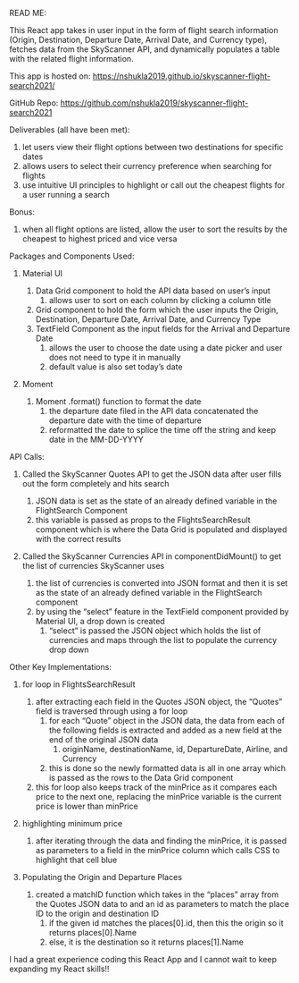 READ ME:

This React app takes in user input in the form of flight search information (Origin, Destination, Departure Date, Arrival Date, and Currency type), fetches data from the SkyScanner API, and dynamically populates a table with the related flight information.

This app is hosted on: https://nshukla2019.github.io/skyscanner-flight-search2021/

GitHub Repo: https://github.com/nshukla2019/skyscanner-flight-search2021

Deliverables (all have been met): 
1) let users view their flight options between two destinations for specific dates
2) allows users to select their currency preference when searching for flights
3) use intuitive UI principles to highlight or call out the cheapest flights for a user running a search
	
Bonus:		
1) when all flight options are listed, allow the user to sort the results by the cheapest to highest priced and vice versa


Packages and Components Used:

1) Material UI
	1) Data Grid component to hold the API data based on user’s input
		1) allows user to sort on each column by clicking a column title
	2) Grid component to hold the form which the user inputs the Origin, Destination, Departure Date, Arrival Date, and Currency Type
	3) TextField Component as the input fields for the Arrival and Departure Date		
		1) allows the user to choose the date using a date picker and user does not need to type it in manually
		2) default value is also set today’s date
	
2) Moment
	1) Moment .format() function to format the date 
		1) the departure date filed in the API data concatenated the departure date with the time of departure
		2) reformatted the date to splice the time off the string and keep date in the MM-DD-YYYY


API Calls:

1) Called the SkyScanner Quotes API to get the JSON data after user fills out the form completely and hits search
	1) JSON data is set as the state of an already defined variable in the FlightSearch Component
	2) this variable is passed as props to the FlightsSearchResult component which is where the Data Grid is populated and displayed with the correct results

2) Called the SkyScanner Currencies API in componentDidMount() to get the list of currencies SkyScanner uses
	1) the list of currencies is converted into JSON format and then it is set as the state of an already defined variable in the FlightSearch component
	2) by using the “select” feature in the TextField component provided by Material UI, a drop down is created 
		1) “select” is passed the JSON object which holds the list of currencies and maps through the list to populate the currency drop down

Other Key Implementations:

1) for loop in FlightsSearchResult
	1) after extracting each field in the Quotes JSON object, the “Quotes” field is traversed through using a for loop
		1) for each “Quote” object in the JSON data, the data from each of the following fields is extracted and added as a new field at the end of the original JSON data
			1) originName, destinationName, id, DepartureDate, Airline, and Currency
		2) this is done so the newly formatted data is all in one array which is passed as the rows to the Data Grid component
	2) this for loop also keeps track of the minPrice as it compares each price to the next one, replacing the minPrice variable is the current price is lower than minPrice

2) highlighting minimum price
	1) after iterating through the data and finding the minPrice, it is passed as parameters to a field in the minPrice column which calls CSS to highlight that cell blue

3) Populating the Origin and Departure Places
	1) created a matchID function which takes in the “places” array from the Quotes JSON data to and an id as parameters to match the place ID to the origin and destination ID
		1) if the given id matches the places[0].id, then this the origin so it returns places[0].Name
		2) else, it is the destination so it returns places[1].Name

I had a great experience coding this React App and I cannot wait to keep expanding my React skills!!
